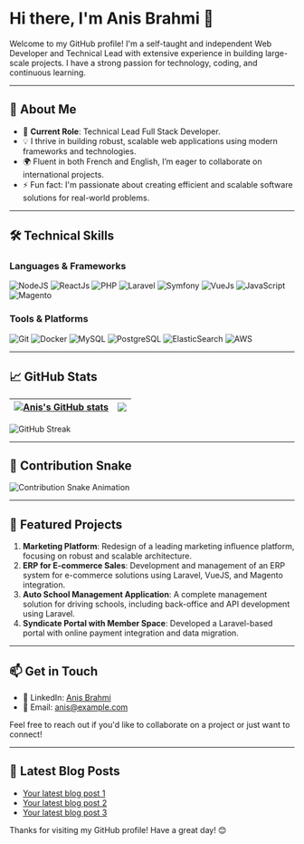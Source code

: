 # Hi there, I'm Anis Brahmi 👋

Welcome to my GitHub profile! I'm a self-taught and independent Web Developer and Technical Lead with extensive experience in building large-scale projects. I have a strong passion for technology, coding, and continuous learning.

---

## 🌱 About Me

- 💼 **Current Role**: Technical Lead Full Stack Developer.
- 💡 I thrive in building robust, scalable web applications using modern frameworks and technologies.
- 🌍 Fluent in both French and English, I’m eager to collaborate on international projects.
- ⚡ Fun fact: I'm passionate about creating efficient and scalable software solutions for real-world problems.

---

## 🛠️ Technical Skills

### **Languages & Frameworks**

![NodeJS](https://img.shields.io/badge/NodeJS-339933?style=flat-square&logo=nodedotjs&logoColor=white)
![ReactJs](https://img.shields.io/badge/React-61DAFB?style=flat-square&logo=react&logoColor=white)
![PHP](https://img.shields.io/badge/PHP-777BB4?style=flat-square&logo=php&logoColor=white)
![Laravel](https://img.shields.io/badge/Laravel-FF2D20?style=flat-square&logo=laravel&logoColor=white)
![Symfony](https://img.shields.io/badge/Symfony-000000?style=flat-square&logo=symfony&logoColor=white)
![VueJs](https://img.shields.io/badge/Vue.js-4FC08D?style=flat-square&logo=vue.js&logoColor=white)
![JavaScript](https://img.shields.io/badge/JavaScript-F7DF1E?style=flat-square&logo=javascript&logoColor=black)
![Magento](https://img.shields.io/badge/Magento-EE672F?style=flat-square&logo=magento&logoColor=white)

### **Tools & Platforms**

![Git](https://img.shields.io/badge/Git-F05032?style=flat-square&logo=git&logoColor=white)
![Docker](https://img.shields.io/badge/Docker-2496ED?style=flat-square&logo=docker&logoColor=white)
![MySQL](https://img.shields.io/badge/MySQL-4479A1?style=flat-square&logo=mysql&logoColor=white)
![PostgreSQL](https://img.shields.io/badge/PostgreSQL-336791?style=flat-square&logo=postgresql&logoColor=white)
![ElasticSearch](https://img.shields.io/badge/Elastic%20Search-005571?style=flat-square&logo=elasticsearch&logoColor=white)
![AWS](https://img.shields.io/badge/AWS-232F3E?style=flat-square&logo=amazonaws&logoColor=white)

---

## 📈 GitHub Stats

| <a href="https://github.com/anis-brahmi/github-readme-stats"><img align="center" src="https://github-readme-stats.vercel.app/api?username=anis-brahmi&show_icons=true&include_all_commits=true&theme=radical&hide_border=true" alt="Anis's GitHub stats" /></a> | <a href="https://github.com/anis-brahmi/github-readme-stats"><img align="center" src="https://github-readme-stats.vercel.app/api/top-langs/?username=anis-brahmi&layout=compact&theme=radical&hide_border=true" /></a> |
| ------------- | ------------- |

![GitHub Streak](https://streak-stats.demolab.com?user=anis-brahmi&theme=radical&hide_border=true)

---

## 🐍 Contribution Snake

![Contribution Snake Animation](https://github.com/anis-brahmi/anis-brahmi/blob/output/github-contribution-grid-snake.svg)

---

## 🚀 Featured Projects

1. **Marketing Platform**: Redesign of a leading marketing influence platform, focusing on robust and scalable architecture.
2. **ERP for E-commerce Sales**: Development and management of an ERP system for e-commerce solutions using Laravel, VueJS, and Magento integration.
3. **Auto School Management Application**: A complete management solution for driving schools, including back-office and API development using Laravel.
4. **Syndicate Portal with Member Space**: Developed a Laravel-based portal with online payment integration and data migration.

---

## 📫 Get in Touch

- 💼 LinkedIn: [Anis Brahmi](#)
- 📧 Email: [anis@example.com](mailto:anis@example.com)

Feel free to reach out if you'd like to collaborate on a project or just want to connect!

---

## 📝 Latest Blog Posts

<!-- BLOG-POST-LIST:START -->
- [Your latest blog post 1](#)
- [Your latest blog post 2](#)
- [Your latest blog post 3](#)
<!-- BLOG-POST-LIST:END -->

Thanks for visiting my GitHub profile! Have a great day! 😊

